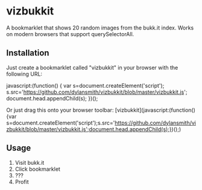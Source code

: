 vizbukkit
=========

A bookmarklet that shows 20 random images from the bukk.it index.
Works on modern browsers that support querySelectorAll.

Installation
------------
Just create a bookmarklet called "vizbukkit" in your browser with the following URL:

javascript:(function() {
var s=document.createElement('script');
s.src='https://github.com/dylansmith/vizbukkit/blob/master/vizbukkit.js';
document.head.appendChild(s);
})();

Or just drag this onto your browser toolbar:
[vizbukkit](javascript:(function(){var s=document.createElement('script');s.src='https://github.com/dylansmith/vizbukkit/blob/master/vizbukkit.js';document.head.appendChild(s);})();)

Usage
-----
1. Visit bukk.it
2. Click bookmarklet
3. ???
4. Profit